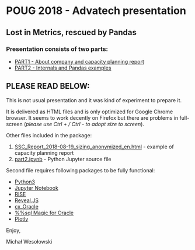 # POUG 2018 - Advatech presentation
## Lost in Metrics, rescued by Pandas

### Presentation consists of two parts:
  * [PART1 - About company and capacity planning report](part1.html)
  * [PART2 - Internals and Pandas examples](part2.html)

## PLEASE READ BELOW:

This is not usual presentation and it was kind of experiment to prepare it.

It is delivered as HTML files and is only optimized for Google Chrome browser. It seems to work decently on Firefox but there are problems in full-screen (*please use Ctrl + / Ctrl - to adopt size to screen*).

Other files included in the package:
  1. [SSC_Report_2018-08-19_sizing_anonymized_en.html](reports/SSC_Report_2018-08-19_sizing_anonymized_en.html) - example of capacity planning report
  1. [part2.ipynb](part2.ipynb) - Python Jupyter source file

Second file requires following packages to be fully functional:
  * [Python3](http://python.org)
  * [Jupyter Notebook](http://jupyter.org/)
  * [RISE](https://github.com/damianavila/RISE)
  * [Reveal.JS](https://revealjs.com/)
  * [cx_Oracle](https://oracle.github.io/python-cx_Oracle/)
  * [%%sql Magic for Oracle](https://github.com/catherinedevlin/ipython-sql)
  * [Plotly](https://plot.ly/)

Enjoy,

Michał Wesołowski
